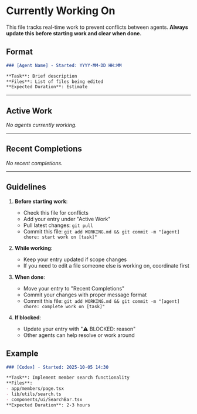 # Currently Working On

This file tracks real-time work to prevent conflicts between agents. **Always update this before starting work and clear when done.**

## Format

```markdown
### [Agent Name] - Started: YYYY-MM-DD HH:MM

**Task**: Brief description
**Files**: List of files being edited
**Expected Duration**: Estimate
```

---

## Active Work

_No agents currently working._

---

## Recent Completions

<!-- Agents should move their entry here when done, keep last 5 entries -->

_No recent completions._

---

## Guidelines

1. **Before starting work**:
   - Check this file for conflicts
   - Add your entry under "Active Work"
   - Pull latest changes: `git pull`
   - Commit this file: `git add WORKING.md && git commit -m "[agent] chore: start work on [task]"`

2. **While working**:
   - Keep your entry updated if scope changes
   - If you need to edit a file someone else is working on, coordinate first

3. **When done**:
   - Move your entry to "Recent Completions"
   - Commit your changes with proper message format
   - Commit this file: `git add WORKING.md && git commit -m "[agent] chore: complete work on [task]"`

4. **If blocked**:
   - Update your entry with "⚠️ BLOCKED: reason"
   - Other agents can help resolve or work around

## Example

```markdown
### [Codex] - Started: 2025-10-05 14:30

**Task**: Implement member search functionality
**Files**:
- app/members/page.tsx
- lib/utils/search.ts
- components/ui/SearchBar.tsx
**Expected Duration**: 2-3 hours
```
